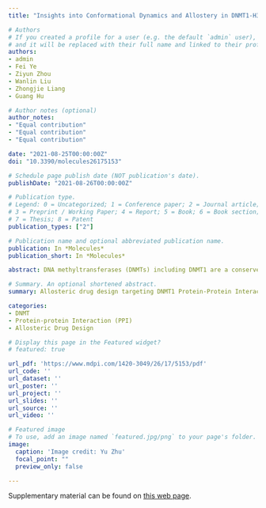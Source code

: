 ```yaml
---
title: "Insights into Conformational Dynamics and Allostery in DNMT1-H3Ub/USP7 Interactions"

# Authors
# If you created a profile for a user (e.g. the default `admin` user), write the username (folder name) here 
# and it will be replaced with their full name and linked to their profile.
authors:
- admin
- Fei Ye
- Ziyun Zhou
- Wanlin Liu
- Zhongjie Liang
- Guang Hu

# Author notes (optional)
author_notes:
- "Equal contribution"
- "Equal contribution"
- "Equal contribution"

date: "2021-08-25T00:00:00Z"
doi: "10.3390/molecules26175153"

# Schedule page publish date (NOT publication's date).
publishDate: "2021-08-26T00:00:00Z"

# Publication type.
# Legend: 0 = Uncategorized; 1 = Conference paper; 2 = Journal article;
# 3 = Preprint / Working Paper; 4 = Report; 5 = Book; 6 = Book section;
# 7 = Thesis; 8 = Patent
publication_types: ["2"]

# Publication name and optional abbreviated publication name.
publication: In *Molecules*
publication_short: In *Molecules*

abstract: DNA methyltransferases (DNMTs) including DNMT1 are a conserved family of cytosine methylases that play crucial roles in epigenetic regulation. The versatile functions of DNMT1 rely on allosteric networks between its different interacting partners, emerging as novel therapeutic targets. In this work, based on the modeling structures of DNMT1-ubiquitylated H3 (H3Ub)/ubiquitin specific peptidase 7 (USP7) complexes, we have used a combination of elastic network models, molecular dynamics simulations, structural residue perturbation, network modeling, and pocket pathway analysis to examine their molecular mechanisms of allosteric regulation. The comparative intrinsic and conformational dynamics analysis of three DNMT1 systems has highlighted the pivotal role of the RFTS domain as the dynamics hub in both intra- and inter-molecular interactions. The site perturbation and network modeling approaches have revealed the different and more complex allosteric interaction landscape in both DNMT1 complexes, involving the events caused by mutational hotspots and post-translation modification sites through protein-protein interactions (PPIs). Furthermore, communication pathway analysis and pocket detection have provided new mechanistic insights into molecular mechanisms underlying quaternary structures of DNMT1 complexes, suggesting potential targeting pockets for PPI-based allosteric drug design.

# Summary. An optional shortened abstract.
summary: Allosteric drug design targeting DNMT1 Protein-Protein Interactions (PPIs) combining both biophysics and bioinformatics methods.

categories:
- DNMT
- Protein-protein Interaction (PPI)
- Allosteric Drug Design

# Display this page in the Featured widget?
# featured: true

url_pdf: 'https://www.mdpi.com/1420-3049/26/17/5153/pdf'
url_code: ''
url_dataset: ''
url_poster: ''
url_project: ''
url_slides: ''
url_source: ''
url_video: ''

# Featured image
# To use, add an image named `featured.jpg/png` to your page's folder. 
image:
  caption: 'Image credit: Yu Zhu'
  focal_point: ""
  preview_only: false

---
```


Supplementary material can be found on [this web page](https://www.mdpi.com/1420-3049/26/17/5153).
